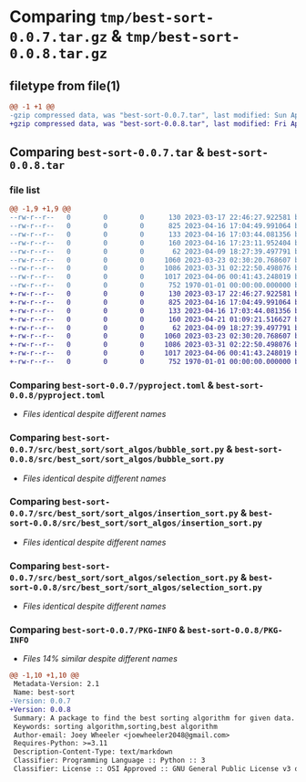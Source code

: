 # Comparing `tmp/best-sort-0.0.7.tar.gz` & `tmp/best-sort-0.0.8.tar.gz`

## filetype from file(1)

```diff
@@ -1 +1 @@
-gzip compressed data, was "best-sort-0.0.7.tar", last modified: Sun Apr 16 17:23:11 2023, max compression
+gzip compressed data, was "best-sort-0.0.8.tar", last modified: Fri Apr 21 01:09:21 2023, max compression
```

## Comparing `best-sort-0.0.7.tar` & `best-sort-0.0.8.tar`

### file list

```diff
@@ -1,9 +1,9 @@
--rw-r--r--   0        0        0      130 2023-03-17 22:46:27.922581 best-sort-0.0.7/README.md
--rw-r--r--   0        0        0      825 2023-04-16 17:04:49.991064 best-sort-0.0.7/pyproject.toml
--rw-r--r--   0        0        0      133 2023-04-16 17:03:44.081356 best-sort-0.0.7/src/best_sort/__init__.py
--rw-r--r--   0        0        0      160 2023-04-16 17:23:11.952404 best-sort-0.0.7/src/best_sort/_version.py
--rw-r--r--   0        0        0       62 2023-04-09 18:27:39.497791 best-sort-0.0.7/src/best_sort/sort_algos/__init__.py
--rw-r--r--   0        0        0     1060 2023-03-23 02:30:20.768607 best-sort-0.0.7/src/best_sort/sort_algos/bubble_sort.py
--rw-r--r--   0        0        0     1086 2023-03-31 02:22:50.498076 best-sort-0.0.7/src/best_sort/sort_algos/insertion_sort.py
--rw-r--r--   0        0        0     1017 2023-04-06 00:41:43.248019 best-sort-0.0.7/src/best_sort/sort_algos/selection_sort.py
--rw-r--r--   0        0        0      752 1970-01-01 00:00:00.000000 best-sort-0.0.7/PKG-INFO
+-rw-r--r--   0        0        0      130 2023-03-17 22:46:27.922581 best-sort-0.0.8/README.md
+-rw-r--r--   0        0        0      825 2023-04-16 17:04:49.991064 best-sort-0.0.8/pyproject.toml
+-rw-r--r--   0        0        0      133 2023-04-16 17:03:44.081356 best-sort-0.0.8/src/best_sort/__init__.py
+-rw-r--r--   0        0        0      160 2023-04-21 01:09:21.516627 best-sort-0.0.8/src/best_sort/_version.py
+-rw-r--r--   0        0        0       62 2023-04-09 18:27:39.497791 best-sort-0.0.8/src/best_sort/sort_algos/__init__.py
+-rw-r--r--   0        0        0     1060 2023-03-23 02:30:20.768607 best-sort-0.0.8/src/best_sort/sort_algos/bubble_sort.py
+-rw-r--r--   0        0        0     1086 2023-03-31 02:22:50.498076 best-sort-0.0.8/src/best_sort/sort_algos/insertion_sort.py
+-rw-r--r--   0        0        0     1017 2023-04-06 00:41:43.248019 best-sort-0.0.8/src/best_sort/sort_algos/selection_sort.py
+-rw-r--r--   0        0        0      752 1970-01-01 00:00:00.000000 best-sort-0.0.8/PKG-INFO
```

### Comparing `best-sort-0.0.7/pyproject.toml` & `best-sort-0.0.8/pyproject.toml`

 * *Files identical despite different names*

### Comparing `best-sort-0.0.7/src/best_sort/sort_algos/bubble_sort.py` & `best-sort-0.0.8/src/best_sort/sort_algos/bubble_sort.py`

 * *Files identical despite different names*

### Comparing `best-sort-0.0.7/src/best_sort/sort_algos/insertion_sort.py` & `best-sort-0.0.8/src/best_sort/sort_algos/insertion_sort.py`

 * *Files identical despite different names*

### Comparing `best-sort-0.0.7/src/best_sort/sort_algos/selection_sort.py` & `best-sort-0.0.8/src/best_sort/sort_algos/selection_sort.py`

 * *Files identical despite different names*

### Comparing `best-sort-0.0.7/PKG-INFO` & `best-sort-0.0.8/PKG-INFO`

 * *Files 14% similar despite different names*

```diff
@@ -1,10 +1,10 @@
 Metadata-Version: 2.1
 Name: best-sort
-Version: 0.0.7
+Version: 0.0.8
 Summary: A package to find the best sorting algorithm for given data.
 Keywords: sorting algorithm,sorting,best algorithm
 Author-email: Joey Wheeler <joewheeler2048@gmail.com>
 Requires-Python: >=3.11
 Description-Content-Type: text/markdown
 Classifier: Programming Language :: Python :: 3
 Classifier: License :: OSI Approved :: GNU General Public License v3 or later (GPLv3+)
```

